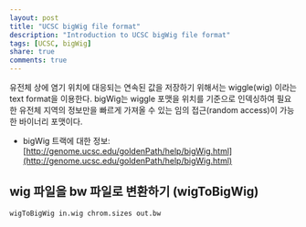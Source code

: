 ```yaml
---
layout: post
title: "UCSC bigWig file format"
description: "Introduction to UCSC bigWig file format"
tags: [UCSC, bigWig]
share: true
comments: true
---
```


유전체 상에 염기 위치에 대응되는 연속된 값을 저장하기 위해서는 wiggle(wig) 이라는 text format을 이용한다. bigWig는 wiggle 포맷을 위치를 기준으로 인덱싱하여 필요한 유전체 지역의 정보만을 빠르게 가져올 수 있는 임의 접근(random access)이 가능한 바이너리 포맷이다.

* bigWig 트랙에 대한 정보: [http://genome.ucsc.edu/goldenPath/help/bigWig.html](http://genome.ucsc.edu/goldenPath/help/bigWig.html)


## wig 파일을 bw 파일로 변환하기 (wigToBigWig)

```
wigToBigWig in.wig chrom.sizes out.bw
```